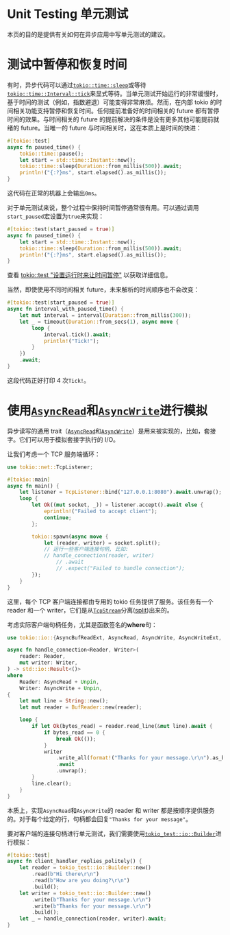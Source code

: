 # Unit Testing 单元测试

本页的目的是提供有关如何在异步应用中写单元测试的建议。

# 测试中暂停和恢复时间

有时，异步代码可以通过[`tokio::time::sleep`](https://docs.rs/tokio/1/tokio/time/fn.sleep.html)或等待[`tokio::time::Interval::tick`](https://docs.rs/tokio/1/tokio/time/struct.Interval.html#method.tick)来显式等待。当单元测试开始运行的非常缓慢时，基于时间的测试（例如，指数避退）可能变得非常麻烦。然而，在内部 tokio 的时间相关功能支持暂停和恢复时间。任何提前准备好的时间相关的 future 都有暂停时间的效果。与时间相关的 future 的提前解决的条件是没有更多其他可能提前就绪的 future。当唯一的 future 与时间相关时，这在本质上是时间的快进：

```rust
#[tokio::test]
async fn paused_time() {
    tokio::time::pause();
    let start = std::time::Instant::now();
    tokio::time::sleep(Duration::from_millis(500)).await;
    println!("{:?}ms", start.elapsed().as_millis());
}
```

这代码在正常的机器上会输出`0ms`。

对于单元测试来说，整个过程中保持时间暂停通常很有用。可以通过调用`start_paused`宏设置为`true`来实现：

```rust
#[tokio::test(start_paused = true)]
async fn paused_time() {
    let start = std::time::Instant::now();
    tokio::time::sleep(Duration::from_millis(500)).await;
    println!("{:?}ms", start.elapsed().as_millis());
}
```

查看 [tokio::test "设置运行时来让时间暂停"](https://docs.rs/tokio/latest/tokio/attr.test.html#configure-the-runtime-to-start-with-time-paused) 以获取详细信息。

当然，即使使用不同时间相关 future，未来解析的时间顺序也不会改变：

```rust
#[tokio::test(start_paused = true)]
async fn interval_with_paused_time() {
    let mut interval = interval(Duration::from_millis(300));
    let _ = timeout(Duration::from_secs(1), async move {
        loop {
            interval.tick().await;
            println!("Tick!");
        }
    })
    .await;
}
```

这段代码正好打印 4 次`Tick!`。

# 使用[`AsyncRead`](https://docs.rs/tokio/latest/tokio/io/trait.AsyncRead.html)和[`AsyncWrite`](https://docs.rs/tokio/latest/tokio/io/trait.AsyncWrite.html)进行模拟

异步读写的通用 trait（[`AsyncRead`](https://docs.rs/tokio/latest/tokio/io/trait.AsyncRead.html)和[`AsyncWrite`](https://docs.rs/tokio/latest/tokio/io/trait.AsyncWrite.html)）是用来被实现的，比如，套接字。它们可以用于模拟套接字执行的 I/O。

让我们考虑一个 TCP 服务端循环：

```rust
use tokio::net::TcpListener;

#[tokio::main]
async fn main() {
    let listener = TcpListener::bind("127.0.0.1:8080").await.unwrap();
    loop {
        let Ok((mut socket, _)) = listener.accept().await else {
            eprintln!("Failed to accept client");
            continue;
        };

        tokio::spawn(async move {
            let (reader, writer) = socket.split();
            // 运行一些客户端连接句柄, 比如:
            // handle_connection(reader, writer)
                // .await
                // .expect("Failed to handle connection");
        });
    }
}
```

这里，每个 TCP 客户端连接都由专用的 tokio 任务提供了服务。该任务有一个 reader 和一个 writer，它们是从[`TcpStream`](https://docs.rs/tokio/latest/tokio/net/struct.TcpStream.html)分离([split](https://docs.rs/tokio/latest/tokio/net/struct.TcpStream.html#method.split))出来的。

考虑实际客户端句柄任务，尤其是函数签名的**where**句：

```rust
use tokio::io::{AsyncBufReadExt, AsyncRead, AsyncWrite, AsyncWriteExt, BufReader};

async fn handle_connection<Reader, Writer>(
    reader: Reader,
    mut writer: Writer,
) -> std::io::Result<()>
where
    Reader: AsyncRead + Unpin,
    Writer: AsyncWrite + Unpin,
{
    let mut line = String::new();
    let mut reader = BufReader::new(reader);

    loop {
        if let Ok(bytes_read) = reader.read_line(&mut line).await {
            if bytes_read == 0 {
                break Ok(());
            }
            writer
                .write_all(format!("Thanks for your message.\r\n").as_bytes())
                .await
                .unwrap();
        }
        line.clear();
    }
}
```

本质上，实现`AsyncRead`和`AsyncWrite`的 reader 和 writer 都是按顺序提供服务的。对于每个给定的行，句柄都会回复`"Thanks for your message"`。

要对客户端的连接句柄进行单元测试，我们需要使用[`tokio_test::io::Builder`](https://docs.rs/tokio-test/latest/tokio_test/io/struct.Builder.html)进行模拟：

```rust
#[tokio::test]
async fn client_handler_replies_politely() {
    let reader = tokio_test::io::Builder::new()
        .read(b"Hi there\r\n")
        .read(b"How are you doing?\r\n")
        .build();
    let writer = tokio_test::io::Builder::new()
        .write(b"Thanks for your message.\r\n")
        .write(b"Thanks for your message.\r\n")
        .build();
    let _ = handle_connection(reader, writer).await;
}
```
